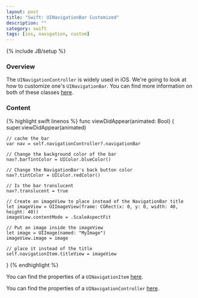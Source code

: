 ```yaml
---
layout: post
title: "Swift: UINavigationBar Customized"
description: ""
category: swift
tags: [ios, navigation, custom]
---
```

{% include JB/setup %}

<!-- Overview -->
<h3>Overview</h3>

The `UINavigationController` is widely used in iOS. We're going to look at how to customize one's `UINavigationBar`. You can find more information on both of these classes [here](https://developer.apple.com/library/ios/documentation/UIKit/Reference/UINavigationBar_Class/index.html#//apple_ref/occ/cl/UINavigationBar).


<!-- Content -->
<h3>Content</h3>

<!-- Code _______________________________________-->
{% highlight swift linenos %}
func viewDidAppear(animated: Bool) {
    super.viewDidAppear(animated)

    // cache the bar
    var nav = self.navigationController?.navigationBar
    
    // Change the background color of the bar
    nav?.barTintColor = UIColor.blueColor()

    // Change the NavigationBar's back button color
    nav?.tintColor = UIColor.redColor()

    // Is the bar translucent
    nav?.translucent = true

    // Create an imageView to place instead of the NavigationBar title
    let imageView = UIImageView(frame: CGRect(x: 0, y: 0, width: 40, height: 40))
    imageView.contentMode = .ScaleAspectFit

    // Put an image inside the imageView
    let image = UIImage(named: "MyImage")
    imageView.image = image

    // place it instead of the title
    self.navigationItem.titleView = imageView
}
{% endhighlight %}
<!-- /Code ^^^^^^^^^^^^^^^^^^^^^^^^^^^^^^^^^^^^^^-->

You can find the properties of a `UINavigationItem` [here](https://developer.apple.com/library/ios/documentation/UIKit/Reference/UINavigationItem_Class/index.html#//apple_ref/doc/uid/TP40006933-CH3-SW13).

You can find the properties of a `UINavigationController` [here](https://developer.apple.com/library/ios/documentation/UIKit/Reference/UINavigationController_Class/index.html).